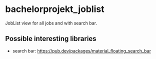 # bachelorprojekt_joblist

JobList view for all jobs and with search bar.

## Possible interesting libraries
- search bar: https://pub.dev/packages/material_floating_search_bar
